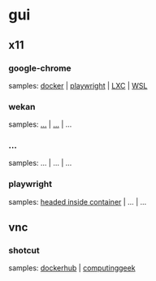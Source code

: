 # gui
## x11
### google-chrome
samples: [docker](google-chrome/samples/0.md) | [playwright](google-chrome/samples/1.md) | [LXC](lxc/samples/0.md) | [WSL](https://learn.microsoft.com/en-us/windows/wsl/tutorials/gui-apps#install-google-chrome-for-linux)
### wekan
samples: […](wekan/samples/0.md) | […]() | …
### …
samples: … | … | …
### playwright
samples: [headed inside container](playwright/samples/0.md) | … | …
## vnc
### shotcut
samples: [dockerhub](shotcut/samles/0.md) | [computinggeek](shotcut/samples/1.md)


